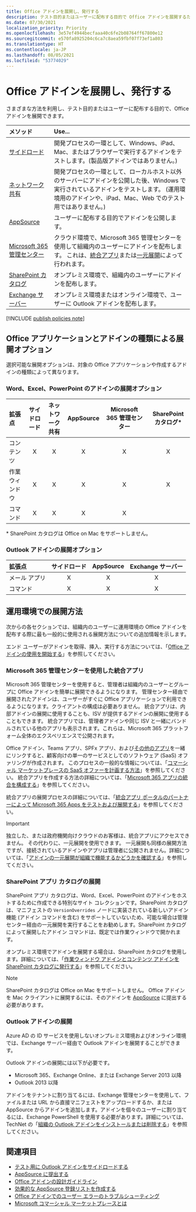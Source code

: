 ```yaml
---
title: Office アドインを展開し、発行する
description: テスト目的またはユーザーに配布する目的で Office アドインを展開するための方法とオプション。
ms.date: 07/30/2021
localization_priority: Priority
ms.openlocfilehash: 3e57ef4944becfaaa40c6fe2b08764ff67800e12
ms.sourcegitcommit: e570fa8925204c6ca7c8aea59fbf07f73ef1a803
ms.translationtype: HT
ms.contentlocale: ja-JP
ms.lasthandoff: 08/05/2021
ms.locfileid: "53774029"
---
```

# <a name="deploy-and-publish-office-add-ins"></a>Office アドインを展開し、発行する

さまざまな方法を利用し、テスト目的またはユーザーに配布する目的で、Office アドインを展開できます。

|**メソッド**|**Use...**|
|:---------|:------------|
|[サイドロード](../testing/test-debug-office-add-ins.md#sideload-an-office-add-in-for-testing)|開発プロセスの一環として、Windows、iPad、Mac、またはブラウザーで実行するアドインをテストします。(製品版アドインではありません。)|
|[ネットワーク共有](../testing/create-a-network-shared-folder-catalog-for-task-pane-and-content-add-ins.md)|開発プロセスの一環として、ローカルホスト以外のサーバーにアドインを公開した後、Windows で実行されているアドインをテストします。 (運用環境用のアドインや、iPad、Mac、Web でのテスト用ではありません。)|
|[AppSource](/office/dev/store/submit-to-appsource-via-partner-center)|ユーザーに配布する目的でアドインを公開します。|
|[Microsoft 365 管理センター](/microsoft-365/admin/manage/test-and-deploy-microsoft-365-apps)|クラウド環境で、Microsoft 365 管理センターを使用して組織内のユーザーにアドインを配布します。 これは、[統合アプリ](/microsoft-365/admin/manage/test-and-deploy-microsoft-365-apps)または[一元展開](/microsoft-365/admin/manage/centralized-deployment-of-add-ins)によって行われます。 |
|[SharePoint カタログ](publish-task-pane-and-content-add-ins-to-an-add-in-catalog.md)|オンプレミス環境で、組織内のユーザーにアドインを配布します。|
|[Exchange サーバー](#outlook-add-in-deployment)|オンプレミス環境またはオンライン環境で、ユーザーに Outlook アドインを配布します。|

[!INCLUDE [publish policies note](../includes/note-publish-policies.md)]

## <a name="deployment-options-by-office-application-and-add-in-type"></a>Office アプリケーションとアドインの種類による展開オプション

選択可能な展開オプションは、対象の Office アプリケーションや作成するアドインの種類によって異なります。

### <a name="deployment-options-for-word-excel-and-powerpoint-add-ins"></a>Word、Excel、PowerPoint のアドインの展開オプション

| 拡張点 | サイドロード | ネットワーク共有 | AppSource | Microsoft 365 管理センター | SharePoint カタログ\* |
|:----------------|:-----------:|:-------------:|:---------:|:--------------------------:|:--------------------:|
| コンテンツ         | X           | X             | X         | X                          | X                    |
| 作業ウィンドウ       | X           | X             | X         | X                          | X                    |
| コマンド         | X           | X             | X         | X                          |                      |

&#42; SharePoint カタログは Office on Mac をサポートしません。

### <a name="deployment-options-for-outlook-add-ins"></a>Outlook アドインの展開オプション

| 拡張点 | サイドロード | AppSource | Exchange サーバー |
|:----------------|:-----------:|:---------:|:---------------:|
| メール アプリ        | X           | X         | X               |
| コマンド         | X           | X         | X               |

## <a name="production-deployment-methods"></a>運用環境での展開方法

次からの各セクションでは、組織内のユーザーに運用環境の Office アドインを配布する際に最も一般的に使用される展開方法についての追加情報を示します。

エンド ユーザーがアドインを取得、挿入、実行する方法については、「[Office アドインの使用を開始する](https://support.office.com/article/start-using-your-office-add-in-82e665c4-6700-4b56-a3f3-ef5441996862)」を参照してください。

### <a name="integrated-apps-via-the-microsoft-365-admin-center"></a>Microsoft 365 管理センターを使用した統合アプリ

Microsoft 365 管理センターを使用すると、管理者は組織内のユーザーとグループに Office アドインを簡単に展開できるようになります。 管理センター経由で展開されたアドインは、ユーザーがすぐに Office アプリケーションで利用できるようになります。クライアントの構成は必要ありません。 統合アプリは、内部アドインの展開に使用することも、ISV が提供するアドインの展開に使用することもできます。 統合アプリでは、管理者アドインや同じ ISV と一緒にバンドルされている他のアプリも表示されます。これらは、Microsoft 365 プラットフォーム全体のエクスペリエンスで公開されます。

Office アドイン、Teams アプリ、SPFx アプリ、および[その他のアプリ](/microsoft-365/admin/manage/test-and-deploy-microsoft-365-apps#what-apps-can-i-deploy-from-integrated-apps)を一緒にリンクすると、顧客向けの単一のサービスとしてのソフトウェア (SaaS) オファリングが作成されます。 このプロセスの一般的な情報については、「[コマーシャル マーケットプレースの SaaS オファーを計画する方法](/azure/marketplace/plan-saas-offer)」を参照してください。 統合アプリを作成する方法の詳細については、「[Microsoft 365 アプリの統合を構成する](/azure/marketplace/create-new-saas-offer#configure-microsoft-365-app-integration)」を参照してください。

統合アプリの展開プロセスの詳細については、「[統合アプリ ポータルのパートナーによって Microsoft 365 Apps をテストおよび展開する](/microsoft-365/admin/manage/test-and-deploy-microsoft-365-apps)」を参照してください。

> [!IMPORTANT]
> 独立した、または政府機関向けクラウドのお客様は、統合アプリにアクセスできません。 その代わりに、一元展開を使用できます。 一元展開も同様の展開方法ですが、接続されているアドインやアプリは管理者に公開されません。詳細については、「[アドインの一元展開が組織で機能するかどうかを確認する](/microsoft-365/admin/manage/centralized-deployment-of-add-ins)」を参照してください。

### <a name="sharepoint-app-catalog-deployment"></a>SharePoint アプリ カタログの展開

SharePoint アプリ カタログは、Word、Excel、PowerPoint のアドインをホストするために作成できる特別なサイト コレクションです。SharePoint カタログは、マニフェストの `VersionOverrides` ノードに実装されている新しいアドイン機能 (アドイン コマンドを含む) をサポートしていないため、可能な場合は管理センター経由の一元展開を実行することをお勧めします。SharePoint カタログによって展開したアドイン コマンドは、既定では作業ウィンドウで開かれます。

オンプレミス環境でアドインを展開する場合は、SharePoint カタログを使用します。詳細については、「[作業ウィンドウ アドインとコンテンツ アドインを SharePoint カタログに発行する](publish-task-pane-and-content-add-ins-to-an-add-in-catalog.md)」を参照してください。

> [!NOTE]
> SharePoint カタログは Office on Mac をサポートしません。 Office アドインを Mac クライアントに展開するには、そのアドインを [AppSource](/office/dev/store/submit-to-the-office-store) に提出する必要があります。

### <a name="outlook-add-in-deployment"></a>Outlook アドインの展開

Azure AD の ID サービスを使用しないオンプレミス環境およびオンライン環境では、Exchange サーバー経由で Outlook アドインを展開することができます。

Outlook アドインの展開には以下が必要です。

- Microsoft 365、Exchange Online、または Exchange Server 2013 以降
- Outlook 2013 以降

アドインをテナントに割り当てるには、Exchange 管理センターを使用して、ファイルまたは URL から直接マニフェストをアップロードするか、または AppSource からアドインを追加します。アドインを個々のユーザーに割り当てるには、Exchange PowerShell を使用する必要があります。詳細については、TechNet の「[組織の Outlook アドインをインストールまたは削除する](/exchange/clients-and-mobile-in-exchange-online/add-ins-for-outlook/install-or-remove-outlook-add-ins)」を参照してください。

## <a name="see-also"></a>関連項目

- [テスト用に Outlook アドインをサイドロードする](../testing/create-a-network-shared-folder-catalog-for-task-pane-and-content-add-ins.md)
- [AppSource に提出する][AppSource]
- [Office アドインの設計ガイドライン](../design/add-in-design.md)
- [効果的な AppSource 登録リストを作成する](/office/dev/store/create-effective-office-store-listings)
- [Office アドインでのユーザー エラーのトラブルシューティング](../testing/testing-and-troubleshooting.md)
- [Microsoft コマーシャル マーケットプレースとは](/azure/marketplace/overview)

[AppSource]: /office/dev/store/submit-to-appsource-via-partner-center
